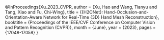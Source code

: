 @InProceedings{Xu_2023_CVPR,
    author    = {Xu, Hao and Wang, Tianyu and Tang, Xiao and Fu, Chi-Wing},
    title     = {{H2ONet}: Hand-Occlusion-and-Orientation-Aware Network for Real-Time {3D} Hand Mesh Reconstruction},
    booktitle = {Proceedings of the IEEE/CVF Conference on Computer Vision and Pattern Recognition (CVPR)},
    month     = {June},
    year      = {2023},
    pages     = {17048-17058}
}
